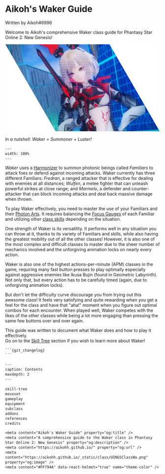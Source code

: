 # Aikoh's Waker Guide

Written by Aikoh#6996

Welcome to Aikoh's comprehensive Waker class guide for Phantasy Star Online 2: New Genesis!

![banner](_static/summoner-luster-banner.png)

_In a nutshell: Waker = Summoner + Luster!_

```{video} _static/bujin_start.mp4
---
width: 100%
---
```

<!-- _Knowing your enemies attack patterns is only half the battle. You must also learn to adapt to these patterns and execute accordingly._ -->

_Waker_ uses a [Harmonizer](#harmonizers) to summon photonic beings called _Familiars_ to attack foes or defend against incoming attacks.
Waker currently has three different Familiars: 
_Fredran_, a ranged attacker that is effective for dealing with enemies at all distances; 
_Wulfen_, a melee fighter that can unleash powerful strikes at close range; 
and _Marmelo_, a defender and counter-attacker that can block incoming attacks and deal back massive damage when thrown. 

To play Waker effectively, you need to master the use of your Familiars and their [Photon Arts](#photon-arts). 
It requires balancing the [Focus Gauges](#harmonizer-focus) of each Familiar and utilizing other [class skills](#core-skills) depending on the situation.

One strength of Waker is its versatility. It performs well in any situation you can throw at it, thanks to its variety of Familiars and skills, while also having the greatest mobility out of all the other classes!
However, it is also one of the most complex and difficult classes to master due to the sheer number of mechanics involved and the unforgiving animation locks on nearly every action.

Waker is also one of the highest actions-per-minute (APM) classes in the game, requiring many fast button presses to play optimally especially against aggressive enemies like Ikusa Bujin (found in Geometric Labyrinth). Not only that, but every action has to be carefully timed (again, due to unforgiving animation locks).

But don't let the difficulty curve discourage you from trying out this awesome class!
It feels very satisfying and quite rewarding when you get a feel for the class and have that "aha!" moment when you figure out optimal combos for each encounter.
When played well, Waker competes with the likes of the other classes while being a lot more engaging than pressing the same few buttons over and over again.

This guide was written to document what Waker does and how to play it effectively.  
Go on to the [Skill Tree](#skill-tree) section if you wish to learn more about Waker!

````{admonition} [Changelog (click to see full history)](https://github.com/Aikohh/aikohh.github.io/commits/main)
```{git_changelog}
```
````


```{toctree} 
---
caption: Contents
maxdepth: 2
---

skill-tree
moveset
gameplay
equipment
subclass
addons
references
credits
```

<!-- Indices and tables
==================

* {ref}`genindex`
* {ref}`modindex`
* {ref}`search`
 -->

<!--  HTML Metadata  -->

```{raw} html
<meta content="Aikoh's Waker Guide" property="og:title" />
<meta content="A comprehensive guide to the Waker class in Phantasy Star Online 2: New Genesis" property="og:description" />
<meta content="https://aikohh.github.io/" property="og:url" />
<meta content="https://aikohh.github.io/_static/class/UINGSClassWa.png" property="og:image" />
<meta content="#FF794A" data-react-helmet="true" name="theme-color" />
```
